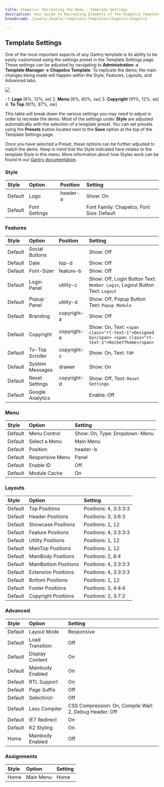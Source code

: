 ```yaml
---
title: Chapelco: Recreating the Demo - Template Settings
description: Your Guide to Recreating Elements of the Chapelco Template for Joomla
breadcrumb: /joomla:Joomla/!templates:Templates/chapelco:Chapelco

---
```


Template Settings
-----
One of the most important aspects of any Gantry template is its ability to be easily customized using the settings preset in the Template Settings page. These settings can be adjusted by navigating to **Administration -> Template Manager -> Chapelco Template**. To replicate the demo, the main changes being made will happen within the Style, Features, Layouts, and Advanced tabs. 

![][chapelco2]

:   1. **Logo**  [6%, 12%, se]
    2. **Menu**  [6%, 60%, sw]
    3. **Copyright**  [91%, 12%, se]
    4. **To Top**  [91%, 87%, sw]

This table will break down the various settings you may need to adjust in order to recreate the demo. Most of the settings under **Style** are adjusted automatically with the selection of a template preset. You can set presets using the **Presets** button located next to the **Save** option at the top of the Template Settings page.

Once you have selected a Preset, these options can be further adjusted to match the demo. Keep in mind that the Style indicated here relates to the template Style in this menu. More information about how Styles work can be found in our [Gantry documentation][Style].

### Style
| Style   | Option        | Position | Setting                                  |  
| :------ | :------------ | :------- | :--------------------------------------- |  
| Default | Logo          | header-a | Show: On                                 |  
| Default | Font Settings |          | Font Family: Chapelco, Font Size: Default |  

### Features
| Style   | Option           | Position                      | Setting                                                                                                |  
| :------ | :--------------- | :---------------------------- | :----------------------------------------------------------------------------------------------------- |  
| Default | Social Buttons   |                               | Show: Off                                                                                              |  
| Default | Date             | top-d                         | Show: Off                                                                                              |  
| Default | Font-Sizer       | feature-b                     | Show: Off                                                                                              |  
| Default | Login Panel      | utility-c                     | Show: Off, Login Button Text: `Member Login`, Logout Button Text: `Logout`                             |  
| Default | Popup Panel      | utility-d                     | Show: Off, Popup Button Text: `Popup Module`                                                           |  
| Default | Branding         | copyright-a                   | Show: Off                                                                                              |  
| Default | Copyright        | copyright-a                   | Show: On, Text: `<span class="rt-text-1">Designed by</span> <span class="rt-text-2">RocketTheme</span>`|  
| Default | To-Top Scroller  | copyright-c                   | Show: On, Text: `TOP`                                                                                  |  
| Default | System Messages  | drawer                        | Show: On                                                                                               |  
| Default | Reset Settings   | copyright-d                   | Show: Off, Text: `Reset Settings`                                                                      |  
| Default | Google Analytics |                               | Enable: Off                                                                                            |  

### Menu
| Style   | Option          | Setting                       |  
| :------ | :-------------- | :---------------------------- |  
| Default | Menu Control    | Show: On, Type: Dropdown-Menu |  
| Default | Select a Menu   | Main Menu                     |  
| Default | Position        | header-b                      |  
| Default | Responsive Menu | Panel                         |  
| Default | Enable ID       | Off                           |  
| Default | Module Cache    | On                            |  

### Layouts
| Style   | Option               | Setting               |  
| :------ | :------------------- | :-------------------- |  
| Default | Top Positions        | Positions: 4, 3:3:3:3 |  
| Default | Header Positions     | Positions: 3, 3:6:3   |  
| Default | Showcase Positions   | Positions: 1, 12      |  
| Default | Feature Positions    | Positions: 4, 3:3:3:3 |  
| Default | Utility Positions    | Positions: 1, 12      |  
| Default | MainTop Positions    | Positions: 1, 12      |  
| Default | MainBody Positions   | Positions: 2, 8:4     |  
| Default | MainBottom Positions | Positions: 4, 3:3:3:3 |  
| Default | Extension Positions  | Positions: 4, 3:3:3:3 |  
| Default | Bottom Positions     | Positions: 1, 12      |  
| Default | Footer Positions     | Positions: 3, 4:4:4   |  
| Default | Copyright Positions  | Positions: 2, 3:7:2   |  

### Advanced
| Style   | Option           | Setting                                                 |  
| :------ | :--------------- | :------------------------------------------------------ |  
| Default | Layout Mode      | Responsive                                              |  
| Default | Load Transition  | Off                                                     |  
| Default | Display Content  | On                                                      |  
| Default | Mainbody Enabled | On                                                      |  
| Default | RTL Support      | On                                                      |  
| Default | Page Suffix      | Off                                                     |  
| Default | Selectivizr      | Off                                                     |  
| Default | Less Compiler    | CSS Compression: On, Compile Wait: 2, Debug Header: Off |  
| Default | IE7 Redirect     | On                                                      |  
| Default | K2 Styling       | On                                                      |  
| Home    | Mainbody Enabled | Off                                                     |   

### Assignments
| Style | Option    | Setting |  
| :---- | :-------- | :------ |  
| Home  | Main Menu | Home    |  

[menu]: ../../start/menu.md
[Style]: http://docs.gantry.org/gantry4/configure
[chapelco2]: assets/chapelco.jpeg
